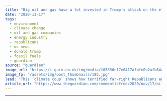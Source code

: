 ```yaml
---
title: "Big oil and gas have a lot invested in Trump’s attack on the election system | Jonathan Watts"
date: "2020-11-17"
tags: 
  - environment
  - climate change
  - oil and gas companies
  - energy industry
  - republicans
  - us news
  - donald trump
  - fossil fuels
  - guardian
source: "guardian"
image_url: "https://i.guim.co.uk/img/media/f05856c17e0417afbfe0b2afb64a5ef706778c17/0_566_4110_2464/master/4110.jpg?width=460&quality=85&auto=format&fit=max&s=b014b271a24470d1026233625f94df6d"
image_fp: "/assets/img/post_thumbnails/183.jpg"
lead: "This ‘climate coup’ shows how terrified far-right Republicans and their fossil-fuel donors are of losing power in the long termCalmer heads may yet talk Donald Trump down from caps-locked denial to lower-case concession, but the longer the defeated p..."
article_url: "https://www.theguardian.com/commentisfree/2020/nov/17/oil-gas-trump-election-climate-coup-republicans-fossil-fuel"
---
```


---
